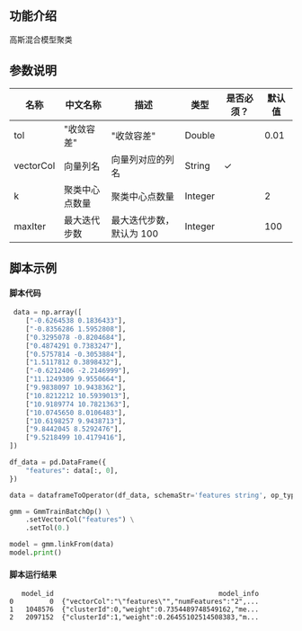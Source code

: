## 功能介绍
高斯混合模型聚类

## 参数说明

<!-- This is the start of auto-generated parameter info -->
<!-- DO NOT EDIT THIS PART!!! -->
| 名称 | 中文名称 | 描述 | 类型 | 是否必须？ | 默认值 |
| --- | --- | --- | --- | --- | --- |
| tol | "收敛容差" | "收敛容差" | Double |  | 0.01 |
| vectorCol | 向量列名 | 向量列对应的列名 | String | ✓ |  |
| k | 聚类中心点数量 | 聚类中心点数量 | Integer |  | 2 |
| maxIter | 最大迭代步数 | 最大迭代步数，默认为 100 | Integer |  | 100 |<!-- This is the end of auto-generated parameter info -->

## 脚本示例
#### 脚本代码
```python
 data = np.array([
    ["-0.6264538 0.1836433"],
    ["-0.8356286 1.5952808"],
    ["0.3295078 -0.8204684"],
    ["0.4874291 0.7383247"],
    ["0.5757814 -0.3053884"],
    ["1.5117812 0.3898432"],
    ["-0.6212406 -2.2146999"],
    ["11.1249309 9.9550664"],
    ["9.9838097 10.9438362"],
    ["10.8212212 10.5939013"],
    ["10.9189774 10.7821363"],
    ["10.0745650 8.0106483"],
    ["10.6198257 9.9438713"],
    ["9.8442045 8.5292476"],
    ["9.5218499 10.4179416"],
])

df_data = pd.DataFrame({
    "features": data[:, 0],
})

data = dataframeToOperator(df_data, schemaStr='features string', op_type='batch')

gmm = GmmTrainBatchOp() \
    .setVectorCol("features") \
    .setTol(0.)

model = gmm.linkFrom(data)
model.print()
```

#### 脚本运行结果

```
   model_id                                         model_info
0         0  {"vectorCol":"\"features\"","numFeatures":"2",...
1   1048576  {"clusterId":0,"weight":0.7354489748549162,"me...
2   2097152  {"clusterId":1,"weight":0.26455102514508383,"m...
```
